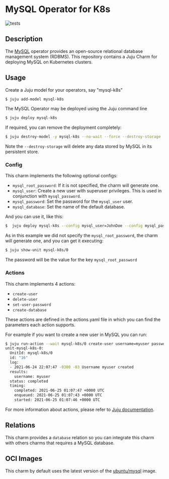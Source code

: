 # MySQL Operator for K8s

![tests](https://github.com/canonical/mysql-operator/actions/workflows/run-tests.yaml/badge.svg)


## Description

The [MySQL](https://www.mysql.com/) operator provides an open-source relational database management system (RDBMS). This repository contains a Juju Charm for deploying MySQL on Kubernetes clusters.


## Usage

Create a Juju model for your operators, say "mysql-k8s"

```bash
$ juju add-model mysql-k8s
```

The MySQL Operator may be deployed using the Juju command line

```bash
$ juju deploy mysql-k8s
```

If required, you can remove the deployment completely:

```bash
$ juju destroy-model -y mysql-k8s --no-wait --force --destroy-storage
```

Note the `--destroy-storage` will delete any data stored by MySQL in its persistent store.


### Config

This charm implements the following optional configs:

- `mysql_root_password`: If it is not specified, the charm will generate one.
- `mysql_user`: Create a new user with superuser privileges. This is used in conjunction with `mysql_password`.
- `mysql_password`: Set the password for the `mysql_user` user.
- `mysql_database`: Set the name of the default database.

And you can use it, like this:

```bash
$  juju deploy mysql-k8s --config mysql_user=JohnDoe --config mysql_password=SuperSecretUserPassword --config mysql_database=default_database
```


As in this example we did not specify the `mysql_root_password`, the charm will generate one, and you can get it executing:


```bash
$ juju show-unit mysql-k8s/0
```

The password will be the value for the key `mysql_root_password`


### Actions

This charm implements 4 actions:

- `create-user`
- `delete-user`
- `set-user-password`
- `create-database`


These actions are defined in the actions.yaml file in which you can find the parameters each action supports.

For example if you want to create a new user in MySQL you can run:

```bash
$ juju run-action --wait mysql-k8s/0 create-user username=myuser password=SuperSecretPassword
unit-mysql-k8s-0:
  UnitId: mysql-k8s/0
  id: "16"
  log:
  - 2021-06-24 22:07:47 -0300 -03 Username myuser created
  results:
    username: myuser
  status: completed
  timing:
    completed: 2021-06-25 01:07:47 +0000 UTC
    enqueued: 2021-06-25 01:07:43 +0000 UTC
    started: 2021-06-25 01:07:46 +0000 UTC
```

For more information about actions, please refer to [Juju documentation](https://juju.is/docs/olm/working-with-actions).

## Relations

This charm provides a `database` relation so you can integrate this charm with others charms that requires a MySQL database.


## OCI Images

This charm by default uses the latest version of the [ubuntu/mysql](https://hub.docker.com/r/ubuntu/prometheus) image.
